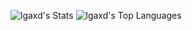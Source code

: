![lgaxd's Stats](https://github-readme-stats.vercel.app/api?username=lgaxd&theme=tokyonight&show_icons=true&hide_border=true&count_private=true)
![lgaxd's Top Languages](https://github-readme-stats.vercel.app/api/top-langs/?username=lgaxd&theme=tokyonight&show_icons=true&hide=html,css_border=true&layout=compact)
